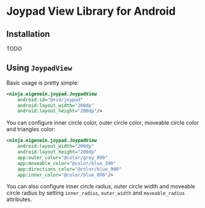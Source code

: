# Joypad View Library for Android

## Installation

TODO

## Using `JoypadView`

Basic usage is pretty simple:

```xml
<ninja.eigenein.joypad.JoypadView
    android:id="@+id/joypad"
    android:layout_width="200dp"
    android:layout_height="200dp"/>
```

You can configure inner circle color, outer circle color, moveable circle color and triangles color:

```xml
<ninja.eigenein.joypad.JoypadView
    android:layout_width="200dp"
    android:layout_height="200dp"
    app:outer_color="@color/grey_800"
    app:moveable_color="@color/blue_500"
    app:directions_color="@color/blue_900"
    app:inner_color="@color/blue_800"/>
```

You can also configure inner circle radius, outer circle width and moveable circle radius by setting `inner_radius`, `outer_width` and `moveable_radius` attributes.
